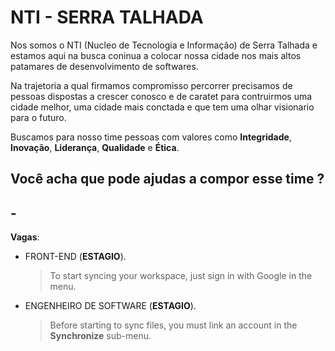 # NTI - SERRA TALHADA

Nos somos o NTI (Nucleo de Tecnologia e Informação) de Serra Talhada e estamos aqui na busca coninua a colocar nossa cidade nos mais altos patamares de desenvolvimento de softwares.

Na trajetoria a qual firmamos compromisso percorrer precisamos de pessoas dispostas a crescer conosco e de caratet para contruirmos uma cidade melhor, uma cidade mais conctada e que tem uma olhar visionario para o futuro.

Buscamos para nosso time pessoas com valores como **Integridade**, **Inovação**, **Liderança**, **Qualidade** e **Ética**. 

## Você acha que pode ajudas a compor esse time ?

## -

**Vagas**:

- FRONT-END (**ESTAGIO**).
	> To start syncing your workspace, just sign in with Google in the menu.

- ENGENHEIRO DE SOFTWARE (**ESTAGIO**).
	> Before starting to sync files, you must link an account in the **Synchronize** sub-menu.